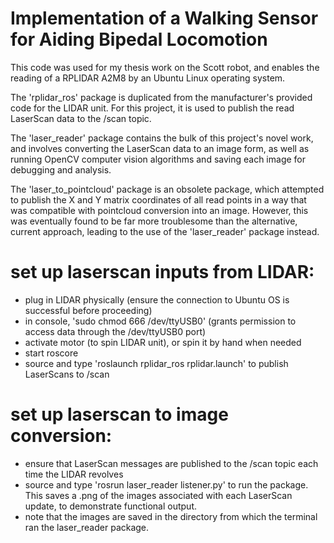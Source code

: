 # Implementation of a Walking Sensor for Aiding Bipedal Locomotion
This code was used for my thesis work on the Scott robot, and enables the reading of a RPLIDAR A2M8 by an Ubuntu Linux operating system.

The 'rplidar_ros' package is duplicated from the manufacturer's provided code for the LIDAR unit. For this project, it is used to publish the read LaserScan data to the /scan topic.

The 'laser_reader' package contains the bulk of this project's novel work, and involves converting the LaserScan data to an image form, as well as running OpenCV computer vision algorithms and saving each image for debugging and analysis.

The 'laser_to_pointcloud' package is an obsolete package, which attempted to publish the X and Y matrix coordinates of all read points in a way that was compatible with pointcloud conversion into an image. However, this was eventually found to be far more troublesome than the alternative, current approach, leading to the use of the 'laser_reader' package instead.

# set up laserscan inputs from LIDAR:
 - plug in LIDAR physically (ensure the connection to Ubuntu OS is successful before proceeding)
 - in console, 'sudo chmod 666 /dev/ttyUSB0' (grants permission to access data through the /dev/ttyUSB0 port)
 - activate motor (to spin LIDAR unit), or spin it by hand when needed
 - start roscore
 - source and type 'roslaunch rplidar_ros rplidar.launch' to publish LaserScans to /scan

# set up laserscan to image conversion:
 - ensure that LaserScan messages are published to the /scan topic each time the LIDAR revolves
 - source and type 'rosrun laser_reader listener.py' to run the package. This saves a .png of the images associated with each LaserScan update, to demonstrate functional output.
 - note that the images are saved in the directory from which the terminal ran the laser_reader package.
